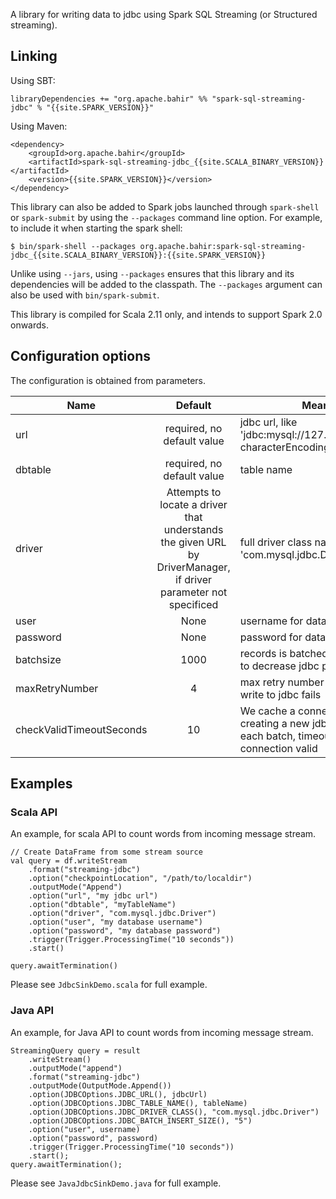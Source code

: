 A library for writing data to jdbc using Spark SQL Streaming (or Structured streaming).

## Linking

Using SBT:

    libraryDependencies += "org.apache.bahir" %% "spark-sql-streaming-jdbc" % "{{site.SPARK_VERSION}}"

Using Maven:

    <dependency>
        <groupId>org.apache.bahir</groupId>
        <artifactId>spark-sql-streaming-jdbc_{{site.SCALA_BINARY_VERSION}}</artifactId>
        <version>{{site.SPARK_VERSION}}</version>
    </dependency>

This library can also be added to Spark jobs launched through `spark-shell` or `spark-submit` by using the `--packages` command line option.
For example, to include it when starting the spark shell:

    $ bin/spark-shell --packages org.apache.bahir:spark-sql-streaming-jdbc_{{site.SCALA_BINARY_VERSION}}:{{site.SPARK_VERSION}}

Unlike using `--jars`, using `--packages` ensures that this library and its dependencies will be added to the classpath.
The `--packages` argument can also be used with `bin/spark-submit`.

This library is compiled for Scala 2.11 only, and intends to support Spark 2.0 onwards.

## Configuration options
The configuration is obtained from parameters.

Name |Default | Meaning
--- |:---:| ---
url|required, no default value|jdbc url, like 'jdbc:mysql://127.0.0.1:3306/test?characterEncoding=UTF8'
dbtable|required, no default value|table name
driver|Attempts to locate a driver that understands the given URL by DriverManager, if driver parameter not specificed|full driver class name, like 'com.mysql.jdbc.Driver'
user|None|username for database
password|None|password for database
batchsize|1000|records is batched writted to jdbc, to decrease jdbc pressure
maxRetryNumber|4|max retry number before a task write to jdbc fails
checkValidTimeoutSeconds|10|We cache a connection to avoid creating a new jdbc connection for each batch, timeout for checking connection valid

## Examples

### Scala API
An example, for scala API to count words from incoming message stream.

    // Create DataFrame from some stream source
    val query = df.writeStream
        .format("streaming-jdbc")
        .option("checkpointLocation", "/path/to/localdir")
        .outputMode("Append")
        .option("url", "my jdbc url")
        .option("dbtable", "myTableName")
        .option("driver", "com.mysql.jdbc.Driver")
        .option("user", "my database username")
        .option("password", "my database password")
        .trigger(Trigger.ProcessingTime("10 seconds"))
        .start()

    query.awaitTermination()

Please see `JdbcSinkDemo.scala` for full example.

### Java API
An example, for Java API to count words from incoming message stream.

    StreamingQuery query = result
        .writeStream()
        .outputMode("append")
        .format("streaming-jdbc")
        .outputMode(OutputMode.Append())
        .option(JDBCOptions.JDBC_URL(), jdbcUrl)
        .option(JDBCOptions.JDBC_TABLE_NAME(), tableName)
        .option(JDBCOptions.JDBC_DRIVER_CLASS(), "com.mysql.jdbc.Driver")
        .option(JDBCOptions.JDBC_BATCH_INSERT_SIZE(), "5")
        .option("user", username)
        .option("password", password)
        .trigger(Trigger.ProcessingTime("10 seconds"))
        .start();
    query.awaitTermination();

Please see `JavaJdbcSinkDemo.java` for full example.
